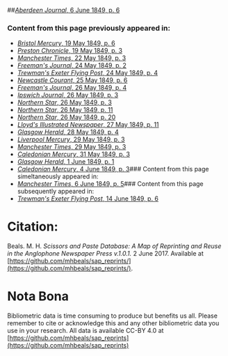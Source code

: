 ##[*Aberdeen Journal*, 6 June 1849, p. 6](https://mhbeals.github.io/sap_html/Aberdeen-Journal/Aberdeen-Journal-6-June-1849-p-6)

### Content from this page previously appeared in:
+ [*Bristol Mercury*, 19 May 1849, p. 6](https://mhbeals.github.io/sap_html/Bristol-Mercury/Bristol-Mercury-19-May-1849-p-6)
+ [*Preston Chronicle*, 19 May 1849, p. 3](https://mhbeals.github.io/sap_html/Preston-Chronicle/Preston-Chronicle-19-May-1849-p-3)
+ [*Manchester Times*, 22 May 1849, p. 3](https://mhbeals.github.io/sap_html/Manchester-Times/Manchester-Times-22-May-1849-p-3)
+ [*Freeman's Journal*, 24 May 1849, p. 2](https://mhbeals.github.io/sap_html/Freeman's-Journal/Freeman's-Journal-24-May-1849-p-2)
+ [*Trewman's Exeter Flying Post*, 24 May 1849, p. 4](https://mhbeals.github.io/sap_html/Trewman's-Exeter-Flying-Post/Trewman's-Exeter-Flying-Post-24-May-1849-p-4)
+ [*Newcastle Courant*, 25 May 1849, p. 6](https://mhbeals.github.io/sap_html/Newcastle-Courant/Newcastle-Courant-25-May-1849-p-6)
+ [*Freeman's Journal*, 26 May 1849, p. 4](https://mhbeals.github.io/sap_html/Freeman's-Journal/Freeman's-Journal-26-May-1849-p-4)
+ [*Ipswich Journal*, 26 May 1849, p. 3](https://mhbeals.github.io/sap_html/Ipswich-Journal/Ipswich-Journal-26-May-1849-p-3)
+ [*Northern Star*, 26 May 1849, p. 3](https://mhbeals.github.io/sap_html/Northern-Star/Northern-Star-26-May-1849-p-3)
+ [*Northern Star*, 26 May 1849, p. 11](https://mhbeals.github.io/sap_html/Northern-Star/Northern-Star-26-May-1849-p-11)
+ [*Northern Star*, 26 May 1849, p. 20](https://mhbeals.github.io/sap_html/Northern-Star/Northern-Star-26-May-1849-p-20)
+ [*Lloyd's Illustrated Newspaper*, 27 May 1849, p. 11](https://mhbeals.github.io/sap_html/Lloyd's-Illustrated-Newspaper/Lloyd's-Illustrated-Newspaper-27-May-1849-p-11)
+ [*Glasgow Herald*, 28 May 1849, p. 4](https://mhbeals.github.io/sap_html/Glasgow-Herald/Glasgow-Herald-28-May-1849-p-4)
+ [*Liverpool Mercury*, 29 May 1849, p. 3](https://mhbeals.github.io/sap_html/Liverpool-Mercury/Liverpool-Mercury-29-May-1849-p-3)
+ [*Manchester Times*, 29 May 1849, p. 3](https://mhbeals.github.io/sap_html/Manchester-Times/Manchester-Times-29-May-1849-p-3)
+ [*Caledonian Mercury*, 31 May 1849, p. 3](https://mhbeals.github.io/sap_html/Caledonian-Mercury/Caledonian-Mercury-31-May-1849-p-3)
+ [*Glasgow Herald*, 1 June 1849, p. 1](https://mhbeals.github.io/sap_html/Glasgow-Herald/Glasgow-Herald-1-June-1849-p-1)
+ [*Caledonian Mercury*, 4 June 1849, p. 3](https://mhbeals.github.io/sap_html/Caledonian-Mercury/Caledonian-Mercury-4-June-1849-p-3)### Content from this page simeltaneously appeared in:
+ [*Manchester Times*, 6 June 1849, p. 5](https://mhbeals.github.io/sap_html/Manchester-Times/Manchester-Times-6-June-1849-p-5)### Content from this page subsequently appeared in:
+ [*Trewman's Exeter Flying Post*, 14 June 1849, p. 6](https://mhbeals.github.io/sap_html/Trewman's-Exeter-Flying-Post/Trewman's-Exeter-Flying-Post-14-June-1849-p-6)
                    
# Citation: 

Beals. M. H. *Scissors and Paste Database: A Map of Reprinting and Reuse in the Anglophone Newspaper Press v.1.0.1.* 2 June 2017. Available at [https://github.com/mhbeals/sap_reprints/](https://github.com/mhbeals/sap_reprints/). 
                    
# Nota Bona

Bibliometric data is time consuming to produce but benefits us all. Please remember to cite or acknowledge this and any other bibliometric data you use in your research. All data is available CC-BY 4.0 at [https://github.com/mhbeals/sap_reprints](https://github.com/mhbeals/sap_reprints)